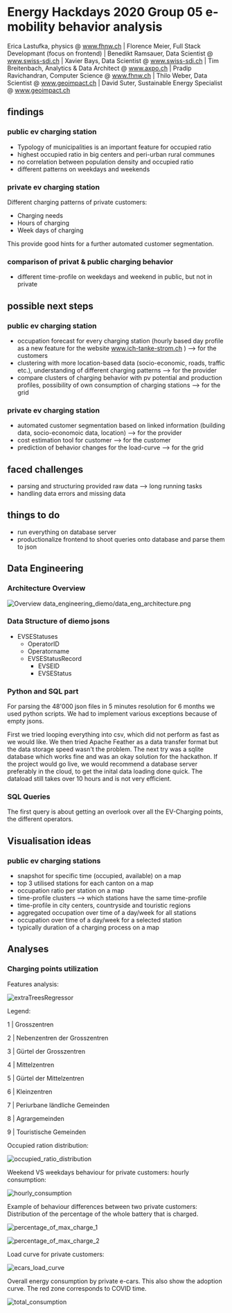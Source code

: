 # Energy Hackdays 2020 Group 05 e-mobility behavior analysis
Erica Lastufka, physics @ www.fhnw.ch | Florence Meier, Full Stack Developmant (focus on frontend) | Benedikt Ramsauer, Data Scientist @ www.swiss-sdi.ch | Xavier Bays, Data Scientist @ www.swiss-sdi.ch | Tim Breitenbach, Analytics & Data Architect @ www.axpo.ch | Pradip Ravichandran, Computer Science @ www.fhnw.ch | Thilo Weber, Data Scientist @ www.geoimpact.ch | David Suter, Sustainable Energy Specialist @ www.geoimpact.ch 

## findings

### public ev charging station

- Typology of municipalities is an important feature for occupied ratio
- highest occupied ratio in big centers and peri-urban rural communes
- no correlation between population density and occupied ratio
- different patterns on weekdays and weekends

### private ev charging station
Different charging patterns of private customers:
- Charging needs
- Hours of charging
- Week days of charging

This provide good hints for a further automated customer segmentation.

### comparison of privat & public charging behavior
- different time-profile on weekdays and weekend in public, but not in private

## possible next steps

### public ev charging station
- occupation forecast for every charging station (hourly based day profile as a new feature for the website www.ich-tanke-strom.ch ) --> for the customers
- clustering with more location-based data (socio-economic, roads, traffic etc.), understanding of different charging patterns --> for the provider
- compare clusters of charging behavior with pv potential and production profiles, possibility of own consumption of charging stations --> for the grid

### private ev charging station
- automated customer segmentation based on linked information (building data, socio-economoic data, location) --> for the provider
- cost estimation tool for customer --> for the customer
- prediction of behavior changes for the load-curve --> for the grid


## faced challenges
- parsing and structuring provided raw data --> long running tasks
- handling data errors and missing data

## things to do
- run everything on database server
- productionalize frontend to shoot queries onto database and parse them to json 

        
## Data Engineering

### Architecture Overview

![Overview](/data_engineering_diemo/data_eng_architecture.png)
data_engineering_diemo/data_eng_architecture.png

### Data Structure of diemo jsons

- EVSEStatuses
    - OperatorID 
    - Operatorname
    - EVSEStatusRecord
        - EVSEID
        - EVSEStatus
        
### Python and SQL part
For parsing the 48'000 json files in 5 minutes resolution for 6 months we used python scripts.
We had to implement various exceptions because of empty jsons.

First we tried looping everything into csv, which did not perform as fast as we would like.
We then tried Apache Feather as a data transfer format but the data storage speed wasn't the problem.
The next try was a sqlite database which works fine and was an okay solution for the hackathon.
If the project would go live, we would recommend a database server preferably in the cloud, to get the inital data loading done quick.
The dataload still takes over 10 hours and is not very efficient.

### SQL Queries
The first query is about getting an overlook over all the EV-Charging points, the different operators.

## Visualisation ideas  

### public ev charging stations
- snapshot for specific time (occupied, available) on a map
- top 3 utilised stations for each canton on a map
- occupation ratio per station on a map
- time-profile clusters --> which stations have the same time-profile
- time-profile in city centers, countryside and touristic regions
- aggregated occupation over time of a day/week for all stations
- occupation over time of a day/week for a selected station
- typically duration of a charging process on a map


## Analyses

### Charging points utilization

Features analysis:

![extraTreesRegressor](/public_metrics_features_analysis/ExtraTreesRegressor.png)


Legend:

1 | Grosszentren

2 | Nebenzentren der Grosszentren

3 | Gürtel der Grosszentren

4 | Mittelzentren

5 | Gürtel der Mittelzentren

6 | Kleinzentren

7 | Periurbane ländliche Gemeinden

8 | Agrargemeinden

9 | Touristische Gemeinden


Occupied ration distribution:

![occupied_ratio_distribution](imgs/occupied_ratio_distribution.png)

Weekend VS weekdays behaviour for private customers: hourly consumption:

![hourly_consumption](imgs/hourly_consumption.png)

Example of behaviour differences between two private customers: Distribution of the percentage of the whole battery that is charged.

![percentage_of_max_charge_1](imgs/percentage_of_max_charge_1.png)

![percentage_of_max_charge_2](imgs/percentage_of_max_charge_2.png)

Load curve for private customers:

![ecars_load_curve](imgs/ecars_load_curve.png)

Overall energy consumption by private e-cars. This also show the adoption curve. The red zone corresponds to COVID time.

![total_consumption](imgs/total_consumption.png)


